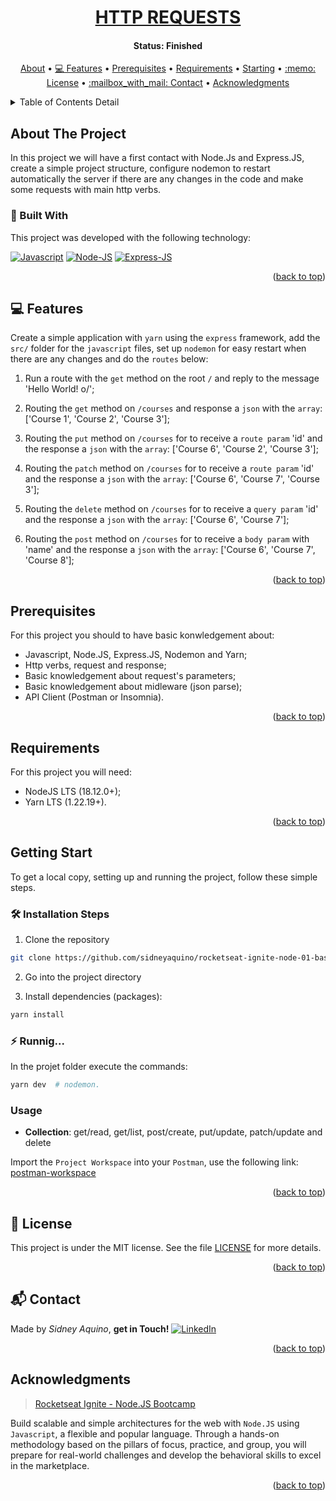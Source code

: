 <!-- HTTP REQUESTS -->
<!--
*** I'm using markdown "reference style" links for readability.
*** Reference links are enclosed in brackets [ ] instead of parentheses ( ).
*** See the bottom of this document for the declaration of the reference variables
*** for contributors-url, forks-url, etc. This is an optional, concise syntax you may use.
*** https://www.markdownguide.org/basic-syntax/#reference-style-links
-->


<!-- PROJECT'S TITLE -->
<a name="readme-top"></a>
<h1 align="center">
  <a href="#"> HTTP REQUESTS </a>
</h1>


<!-- PROJECT'S STATUS -->
<h4 align="center"> 
  Status: Finished
</h4>


<!-- TABLE OF CONTENTS DETAIL -->
<p align="center">
  <a href="#about-the-project">About</a> •
  <a href="#features">💻 Features</a> •
  <a href="#prerequisites">Prerequisites</a> •
  <a href="#requirements">Requirements</a> •
  <a href="#starting">Starting</a> •
  <a href="#license">:memo: License</a> •
  <a href="#contact">:mailbox_with_mail: Contact</a> •
  <a href="#acknowledgments">Acknowledgments</a>  
</p>


<!-- TABLE OF CONTENTS DETAIL -->
<details>
  <summary>Table of Contents Detail</summary>
  <ol>
    <li>
      <a href="#about-the-project">About The Project</a>
      <ul>
        <li><a href="#built-with">:rocket: Built With</a></li>
      </ul>
    </li>
    <li><a href="#features">💻 Features</a></li>
    <li><a href="#prerequisites">Prerequisites</a></li>
    <li><a href="#requirements">Requirements</a></li>
    <li>
      <a href="#starting">Getting Started</a>
      <ul>
        <li><a href="#install">🛠️ Installation Steps</a></li>
        <li><a href="#running">:zap: Running...</a></li>
	<li><a href="#usage">Usage</a></li>
      </ul>
    </li>
    <li><a href="#license">:memo: License</a></li>
    <li><a href="#contact">:mailbox_with_mail: Contact</a></li>
    <li><a href="#acknowledgments">Acknowledgments</a></li>
  </ol>
</details>



## About The Project

In this project we will have a first contact with Node.Js and Express.JS, create a simple project structure, configure nodemon to restart automatically the server if there are any changes in the code and make some requests with main http verbs.

<a name="built-with"></a>
### :rocket: Built With
This project was developed with the following technology:

[![Javascript][js-shield]][js-url]
[![Node-JS][node-shield]][node-url]
[![Express-JS][express-shield]][express-url]

<p align="right">(<a href="#readme-top">back to top</a>)</p>



<a name="features"></a>
## 💻 Features

Create a simple application with `yarn` using the `express` framework, add the `src/` folder for the `javascript` files, set up `nodemon` for easy restart when there are any changes and do the `routes` below:

1. Run a route with the `get` method on the root `/` and reply to the message 'Hello World! o/';

2. Routing the `get` method on `/courses` and response a `json` with the `array`: ['Course 1', 'Course 2', 'Course 3'];

3. Routing the `put` method on `/courses` for to receive a `route param` 'id' and the response a `json` with the `array`: ['Course 6', 'Course 2', 'Course 3'];

4. Routing the `patch` method on `/courses` for to receive a `route param` 'id' and the response a `json` with the `array`: ['Course 6', 'Course 7', 'Course 3'];

5. Routing the `delete` method on `/courses` for to receive a `query param` 'id' and the response a `json` with the `array`: ['Course 6', 'Course 7'];

6. Routing the `post` method on `/courses` for to receive a `body param` with 'name' and the response a `json` with the `array`: ['Course 6', 'Course 7', 'Course 8'];

<p align="right">(<a href="#readme-top">back to top</a>)</p>



## Prerequisites

For this project you should to have basic konwledgement about: 
- Javascript, Node.JS, Express.JS, Nodemon and Yarn;
- Http verbs, request and response;
- Basic knowledgement about request's parameters;
- Basic knowledgement about midleware (json parse);
- API Client (Postman or Insomnia).

<p align="right">(<a href="#readme-top">back to top</a>)</p>



## Requirements

For this project you will need:
- NodeJS LTS (18.12.0+);
- Yarn LTS (1.22.19+).

<p align="right">(<a href="#readme-top">back to top</a>)</p>



<a name="starting"></a>
## Getting Start

To get a local copy, setting up and running the project, follow these simple steps.

<a name="install"></a>
### 🛠️ Installation Steps
1. Clone the repository
```Bash
git clone https://github.com/sidneyaquino/rocketseat-ignite-node-01-basics-js
```
2. Go into the project directory

3. Install dependencies (packages):
```bash
yarn install
```

<a name="running"></a>
### :zap: Runnig...
In the projet folder execute the commands:
```bash
yarn dev  # nodemon.
```

### Usage
- **Collection**: get/read, get/list, post/create, put/update, patch/update and delete 

Import the `Project Workspace` into your `Postman`, use the following link: [postman-workspace](https://www.postman.com/sidneyaquino/workspace/rocketseat-ignite-node-01-basics-js/overview)

<p align="right">(<a href="#readme-top">back to top</a>)</p>



<a name="license"></a>
## :memo: License
This project is under the MIT license. See the file [LICENSE](LICENSE.md) for more details.

<p align="right">(<a href="#readme-top">back to top</a>)</p>



<a name="contact"></a>
## :mailbox_with_mail: Contact
Made by *Sidney Aquino*, **get in Touch!** 
[![LinkedIn][linkedin-shield]][linkedin-url]

<p align="right">(<a href="#readme-top">back to top</a>)</p>



## Acknowledgments
>[Rocketseat Ignite - Node.JS Bootcamp](https://app.rocketseat.com.br/ignite/node-js?&) 

Build scalable and simple architectures for the web with `Node.JS` using `Javascript`, a flexible and popular language. Through a hands-on methodology based on the pillars of focus, practice, and group, you will prepare for real-world challenges and develop the behavioral skills to excel in the marketplace.

<p align="right">(<a href="#readme-top">back to top</a>)</p>



<!-- MARKDOWN LINKS & IMAGES -->
<!-- https://www.markdownguide.org/basic-syntax/#reference-style-links -->
[js-shield]: https://img.shields.io/badge/JavaScript-F7DF1E?style=for-the-badge&logo=javascript&logoColor=black
[js-url]: https://en.wikipedia.org/wiki/ECMAScript#13th_Edition_%E2%80%93_ECMAScript_2022
[node-shield]: https://img.shields.io/badge/Node.js-43853D?style=for-the-badge&logo=node.js&logoColor=white
[node-url]: https://nodejs.org
[express-shield]: https://img.shields.io/badge/Express.js-404D59?style=for-the-badge
[express-url]: http://expressjs.com/
[linkedin-shield]: https://img.shields.io/badge/-LinkedIn-black.svg?style=for-the-badge&logo=linkedin&colorB=555
[linkedin-url]: https://de.linkedin.com/in/sidneydeaquino